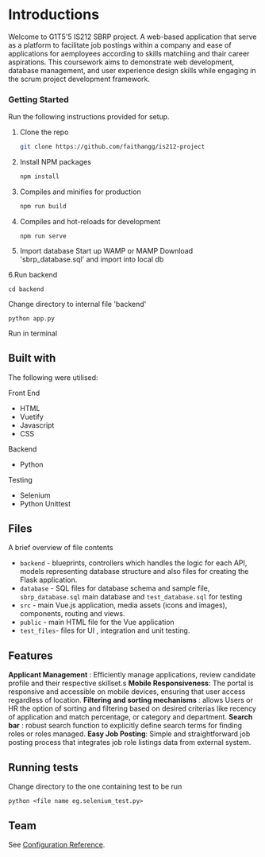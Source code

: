 # Introductions
Welcome to G1T5'5 IS212 SBRP project. A web-based application that serve as a platform to facilitate job postings within a company and ease of applications for aemployees according to skills matchiing and thair career aspirations. This coursework aims to demonstrate web development, database management, and user experience design skills while engaging in the scrum project development framework.

### Getting Started 
Run the following instructions provided for setup.
1. Clone the repo
   ```sh
   git clone https://github.com/faithangg/is212-project
   ```
2. Install NPM packages
   ```sh
   npm install
   ```
3. Compiles and minifies for production
   ```js
   npm run build
   ```
4. Compiles and hot-reloads for development
    ```
    npm run serve
    ```
5. Import database
   Start up WAMP or MAMP
   Download 'sbrp_database.sql' and import into local db
   
6.Run backend
   ```
   cd backend
   ```
   Change directory to internal file 'backend'
   ```
   python app.py
   ```
   Run in terminal




## Built with
The following were utilised:

  Front End
  * HTML
  * Vuetify
  * Javascript
  * CSS
    
  Backend
  * Python
    
  Testing
  * Selenium
  * Python Unittest

## Files
A brief overview of file contents 
  * `backend` - blueprints, controllers which handles the logic for each API, models representing database structure and also files for creating the Flask application.
  * `database` - SQL files for database schema and sample file, `sbrp_database.sql` main database and `test_database.sql` for testing
  * `src` - main Vue.js application, media assets (icons and images), components, routing and views.
  * `public` - main HTML file for the Vue application
  * `test_files`- files for UI , integration and unit testing.

## Features
   **Applicant Management** : Efficiently manage applications, review candidate profile and their respective skillset.s
   **Mobile Responsiveness**: The portal is responsive and accessible on mobile devices, ensuring that user access regardless of location.
   **Filtering and sorting mechanisms** : allows Users or HR the option of sorting and filtering based on desired criterias like recency of application and match percentage, or category and department.
   **Search bar** : robust search function to explicitly define search terms for finding roles or roles managed.
   **Easy Job Posting**: Simple and straightforward job posting process that integrates job role listings data from external system.
## Running tests
Change directory to the one containing test to be run
```
python <file name eg.selenium_test.py>
```
## Team



See [Configuration Reference](https://cli.vuejs.org/config/).
